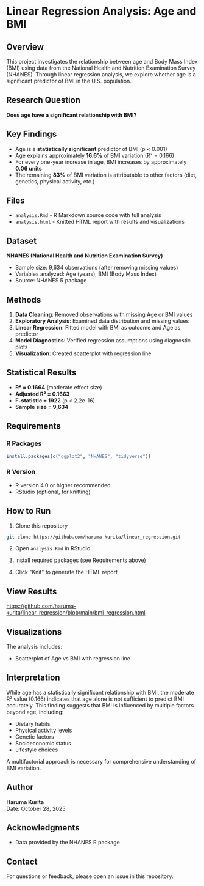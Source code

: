 # Linear Regression Analysis: Age and BMI

## Overview
This project investigates the relationship between age and Body Mass Index (BMI) using data from the National Health and Nutrition Examination Survey (NHANES). Through linear regression analysis, we explore whether age is a significant predictor of BMI in the U.S. population.

## Research Question
**Does age have a significant relationship with BMI?**

## Key Findings
- Age is a **statistically significant** predictor of BMI (p < 0.001)
- Age explains approximately **16.6%** of BMI variation (R² = 0.166)
- For every one-year increase in age, BMI increases by approximately **0.06 units**
- The remaining **83%** of BMI variation is attributable to other factors (diet, genetics, physical activity, etc.)

## Files
- `analysis.Rmd` - R Markdown source code with full analysis
- `analysis.html` - Knitted HTML report with results and visualizations

## Dataset
**NHANES (National Health and Nutrition Examination Survey)**
- Sample size: 9,634 observations (after removing missing values)
- Variables analyzed: Age (years), BMI (Body Mass Index)
- Source: NHANES R package

## Methods
1. **Data Cleaning**: Removed observations with missing Age or BMI values
2. **Exploratory Analysis**: Examined data distribution and missing values
3. **Linear Regression**: Fitted model with BMI as outcome and Age as predictor
4. **Model Diagnostics**: Verified regression assumptions using diagnostic plots
5. **Visualization**: Created scatterplot with regression line

## Statistical Results
- **R² = 0.1664** (moderate effect size)
- **Adjusted R² = 0.1663**
- **F-statistic = 1922** (p < 2.2e-16)
- **Sample size = 9,634**

## Requirements
### R Packages
```r
install.packages(c("ggplot2", "NHANES", "tidyverse"))
```

### R Version
- R version 4.0 or higher recommended
- RStudio (optional, for knitting)

## How to Run
1. Clone this repository
```bash
git clone https://github.com/haruma-kurita/linear_regression.git
```

2. Open `analysis.Rmd` in RStudio

3. Install required packages (see Requirements above)

4. Click "Knit" to generate the HTML report

## View Results
https://github.com/haruma-kurita/linear_regression/blob/main/bmi_regression.html

## Visualizations
The analysis includes:
- Scatterplot of Age vs BMI with regression line

## Interpretation
While age has a statistically significant relationship with BMI, the moderate R² value (0.166) indicates that age alone is not sufficient to predict BMI accurately. This finding suggests that BMI is influenced by multiple factors beyond age, including:
- Dietary habits
- Physical activity levels
- Genetic factors
- Socioeconomic status
- Lifestyle choices

A multifactorial approach is necessary for comprehensive understanding of BMI variation.

## Author
**Haruma Kurita**  
Date: October 28, 2025

## Acknowledgments
- Data provided by the NHANES R package

## Contact
For questions or feedback, please open an issue in this repository.
